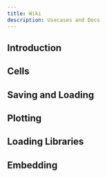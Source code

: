 ```yaml
---
title: Wiki
description: Usecases and Docs
---
```

## Introduction

## Cells

## Saving and Loading

## Plotting

## Loading Libraries

## Embedding 
